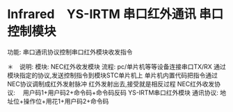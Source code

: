 # Infrared　YS-IRTM 串口红外通讯 串口控制模块

功能:  串口通讯协议控制串口红外模块收发指令

＊　说明:  模块: NEC红外收发模块
流程:  pc/单片机等等设备连接串口TX/RX 
通过模块指定的协议,发送控制指令到模块STC单片机上
单片机内置代码把指令通过NEC协议调制成红外发射脉冲
红外发射出去,接受就是相反过程
NEC红外收发协议:            　用户码1+用户码2+命令码+命令码反码
YS-IRTM串口红外模块 通讯协议: 地址位+操作位+用花1+用户码2+命令码
